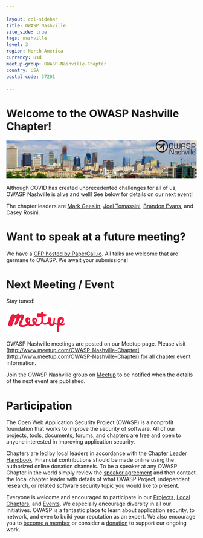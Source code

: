 ```yaml
---

layout: col-sidebar
title: OWASP Nashville
site_side: true
tags: nashville
level: 3
region: North America
currency: usd
meetup-group: OWASP-Nashville-Chapter
country: USA
postal-code: 37201

---
```


# Welcome to the OWASP Nashville Chapter!

![OWASP Nashville](./assets/images/logo.jpg)

Although COVID has created unprecedented challenges for all of us, OWASP Nashville is alive and well! See below for details on our next event!

The chapter leaders are [Mark Geeslin](mailto:mark.geeslin@owasp.org), [Joel Tomassini](mailto:joel.tomassini@owasp.org), [Brandon Evans](mailto:brandon.evans@owasp.org), and Casey Rosini.

# Want to speak at a future meeting?

We have a [CFP hosted by PaperCall.io](https://www.papercall.io/owasp-nashville). All talks are welcome that are germane to OWASP. We await your submissions!

# Next Meeting / Event

Stay tuned!

[![Meetup](./assets/images/meetup-logo-160x65.png)](http://www.meetup.com/OWASP-Nashville-Chapter)

OWASP Nashville meetings are posted on our Meetup page. Please visit [http://www.meetup.com/OWASP-Nashville-Chapter](http://www.meetup.com/OWASP-Nashville-Chapter) for all chapter event information.

Join the OWASP Nashville group on [Meetup](http://www.meetup.com/OWASP-Nashville-Chapter) to be notified when the details of the next event are published.


# Participation

The Open Web Application Security Project (OWASP) is a nonprofit foundation that works to improve the security of software. All of our projects, tools, documents, forums, and chapters are free and open to anyone interested in improving application security. 

Chapters are led by local leaders in accordance with the [Chapter Leader Handbook](/www-policy/operational/chapter-handbook-existing). Financial contributions should be made online using the authorized online donation channels. To be a speaker at any OWASP Chapter in the world simply review the [speaker agreement](/www-policy/legal/speaker-agreement) and then contact the local chapter leader with details of what OWASP Project, independent research, or related software security topic you would like to present.

Everyone is welcome and encouraged to participate in our [Projects](/projects), [Local Chapters](/chapters), and [Events](/events). We especially encourage diversity in all our initiatives. OWASP is a fantastic place to learn about application security, to network, and even to build your reputation as an expert. We also encourage you to [become a member](/membership) or consider a [donation](/donate) to support our ongoing work.
